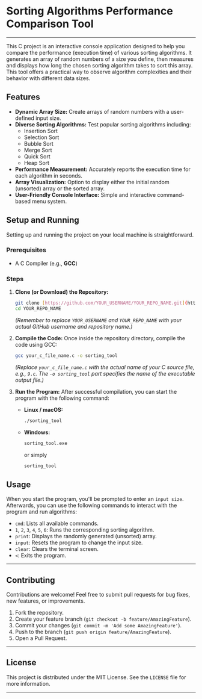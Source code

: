 # Sorting Algorithms Performance Comparison Tool

---

This C project is an interactive console application designed to help you compare the performance (execution time) of various sorting algorithms. It generates an array of random numbers of a size you define, then measures and displays how long the chosen sorting algorithm takes to sort this array. This tool offers a practical way to observe algorithm complexities and their behavior with different data sizes.

## Features

* **Dynamic Array Size:** Create arrays of random numbers with a user-defined input size.
* **Diverse Sorting Algorithms:** Test popular sorting algorithms including:
    * Insertion Sort
    * Selection Sort
    * Bubble Sort
    * Merge Sort
    * Quick Sort
    * Heap Sort
* **Performance Measurement:** Accurately reports the execution time for each algorithm in seconds.
* **Array Visualization:** Option to display either the initial random (unsorted) array or the sorted array.
* **User-Friendly Console Interface:** Simple and interactive command-based menu system.

## Setup and Running

Setting up and running the project on your local machine is straightforward.

### Prerequisites

* A C Compiler (e.g., **GCC**)

### Steps

1.  **Clone (or Download) the Repository:**
    ```bash
    git clone [https://github.com/YOUR_USERNAME/YOUR_REPO_NAME.git](https://github.com/YOUR_USERNAME/YOUR_REPO_NAME.git)
    cd YOUR_REPO_NAME
    ```
    *(Remember to replace `YOUR_USERNAME` and `YOUR_REPO_NAME` with your actual GitHub username and repository name.)*

2.  **Compile the Code:**
    Once inside the repository directory, compile the code using GCC:
    ```bash
    gcc your_c_file_name.c -o sorting_tool
    ```
    *(Replace `your_c_file_name.c` with the actual name of your C source file, e.g., `9.c`. The `-o sorting_tool` part specifies the name of the executable output file.)*

3.  **Run the Program:**
    After successful compilation, you can start the program with the following command:
    * **Linux / macOS:**
        ```bash
        ./sorting_tool
        ```
    * **Windows:**
        ```bash
        sorting_tool.exe
        ```
        or simply
        ```bash
        sorting_tool
        ```

## Usage

When you start the program, you'll be prompted to enter an `input size`. Afterwards, you can use the following commands to interact with the program and run algorithms:

* `cmd`: Lists all available commands.
* `1`, `2`, `3`, `4`, `5`, `6`: Runs the corresponding sorting algorithm.
* `print`: Displays the randomly generated (unsorted) array.
* `input`: Resets the program to change the input size.
* `clear`: Clears the terminal screen.
* `<`: Exits the program.

---

## Contributing

Contributions are welcome! Feel free to submit pull requests for bug fixes, new features, or improvements.

1.  Fork the repository.
2.  Create your feature branch (`git checkout -b feature/AmazingFeature`).
3.  Commit your changes (`git commit -m 'Add some AmazingFeature'`).
4.  Push to the branch (`git push origin feature/AmazingFeature`).
5.  Open a Pull Request.

---

## License

This project is distributed under the MIT License. See the `LICENSE` file for more information.

---